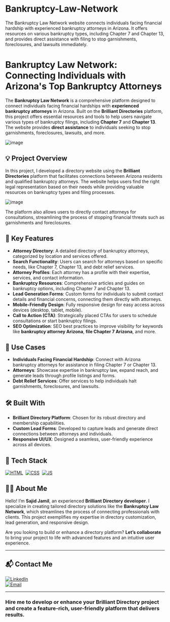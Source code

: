 # Bankruptcy-Law-Network
The Bankruptcy Law Network website connects individuals facing financial hardship with experienced bankruptcy attorneys in Arizona. It offers resources on various bankruptcy types, including Chapter 7 and Chapter 13, and provides direct assistance with filing to stop garnishments, foreclosures, and lawsuits immediately.
# Bankruptcy Law Network: Connecting Individuals with Arizona's Top Bankruptcy Attorneys

The **Bankruptcy Law Network** is a comprehensive platform designed to connect individuals facing financial hardships with **experienced bankruptcy attorneys** in Arizona. Built on the **Brilliant Directories** platform, this project offers essential resources and tools to help users navigate various types of bankruptcy filings, including **Chapter 7** and **Chapter 13**. The website provides **direct assistance** to individuals seeking to stop garnishments, foreclosures, lawsuits, and more.

![image](https://github.com/user-attachments/assets/7f3827e7-99ce-4b00-85d3-9b4ebdfd3686)

## 💡 Project Overview

In this project, I developed a directory website using the **Brilliant Directories** platform that facilitates connections between Arizona residents and qualified bankruptcy attorneys. The website helps users find the right legal representation based on their needs while providing valuable resources on bankruptcy types and filing processes.

![image](https://github.com/user-attachments/assets/c2787cba-5480-49b8-9269-fb4ef4b699cd)

The platform also allows users to directly contact attorneys for consultations, streamlining the process of stopping financial threats such as garnishments and foreclosures.

## 🚀 Key Features

- **Attorney Directory**: A detailed directory of bankruptcy attorneys, categorized by location and services offered.
- **Search Functionality**: Users can search for attorneys based on specific needs, like Chapter 7, Chapter 13, and debt relief services.
- **Attorney Profiles**: Each attorney has a profile with their expertise, services, and contact information.
- **Bankruptcy Resources**: Comprehensive articles and guides on bankruptcy options, including Chapter 7 and Chapter 13.
- **Lead Generation Forms**: Custom forms for individuals to submit contact details and financial concerns, connecting them directly with attorneys.
- **Mobile-Friendly Design**: Fully responsive design for easy access across devices (desktop, tablet, mobile).
- **Call to Action (CTA)**: Strategically placed CTAs for users to schedule consultations or start bankruptcy filings.
- **SEO Optimization**: SEO best practices to improve visibility for keywords like **bankruptcy attorney Arizona**, **file Chapter 7 Arizona**, and more.

## 💼 Use Cases

- **Individuals Facing Financial Hardship**: Connect with Arizona bankruptcy attorneys for assistance in filing Chapter 7 or Chapter 13.
- **Attorneys**: Showcase expertise in bankruptcy law, expand reach, and generate leads through profile listings and forms.
- **Debt Relief Services**: Offer services to help individuals halt garnishments, foreclosures, and lawsuits.

## 🛠️ Built With

- **Brilliant Directory Platform**: Chosen for its robust directory and membership capabilities.
- **Custom Lead Forms**: Developed to capture leads and generate direct connections between attorneys and individuals.
- **Responsive UI/UX**: Designed a seamless, user-friendly experience across all devices.

## 📌 Tech Stack
[![HTML](https://img.shields.io/badge/html5%20-%23E34F26.svg?&style=for-the-badge&logo=html5&logoColor=white)](https://github.com/yourusername/Baby-Support-Services/search?l=html)&nbsp;
[![CSS](https://img.shields.io/badge/css3%20-%231572B6.svg?&style=for-the-badge&logo=css3&logoColor=white)](https://github.com/yourusername/Baby-Support-Services/search?l=css)&nbsp;
[![JS](https://img.shields.io/badge/javascript%20-%23323330.svg?&style=for-the-badge&logo=javascript&logoColor=%23F7DF1E)](https://github.com/yourusername/Baby-Support-Services/search?l=javascript)

## 👨‍💻 About Me

Hello! I’m **Sajid Jamil**, an experienced **Brilliant Directory developer**. I specialize in creating tailored directory solutions like the **Bankruptcy Law Network**, which streamlines the process of connecting professionals with clients. This project exemplifies my expertise in directory customization, lead generation, and responsive design.

Are you looking to build or enhance a directory platform? **Let’s collaborate** to bring your project to life with advanced features and an intuitive user experience.

---

## 📬 Contact Me

[![LinkedIn](https://img.shields.io/badge/LinkedIn-Connect-blue?style=for-the-badge&logo=linkedin)](https://www.linkedin.com/in/sajid-jameel-721256178/)  
[![Email](https://img.shields.io/badge/Email-Contact%20Me-orange?style=for-the-badge&logo=gmail)](mailto:sajidjamil.met@gmail.com)

---

### **Hire me to develop or enhance your Brilliant Directory project and create a feature-rich, user-friendly platform that delivers results.**
